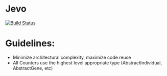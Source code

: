 # Jevo

[![Build Status](https://github.com/jarbus/Jevo.jl/actions/workflows/CI.yml/badge.svg?branch=master)](https://github.com/jarbus/Jevo.jl/actions/workflows/CI.yml?query=branch%3Amaster)

# Guidelines:

- Minimize architectural complexity, maximize code reuse
- All Counters use the highest level appropriate type (AbstractIndividual, AbstractGene, etc)
